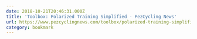 ```yaml
---
date: 2018-10-21T20:46:31.000Z
title: 'Toolbox: Polarized Training Simplified - PezCycling News'
url: https://www.pezcyclingnews.com/toolbox/polarized-training-simplified-for-cyclists/
category: bookmark
---
```

